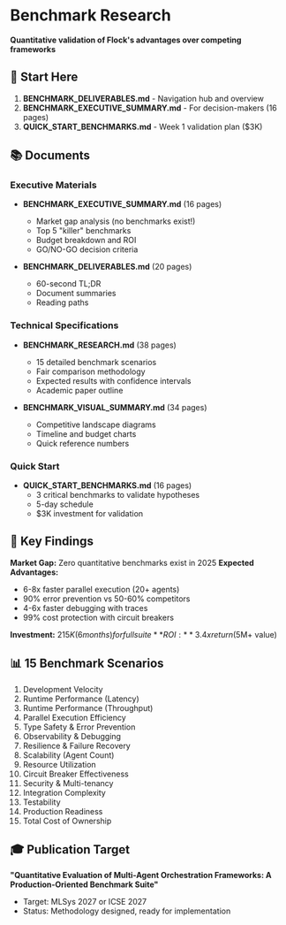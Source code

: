 # Benchmark Research

**Quantitative validation of Flock's advantages over competing frameworks**

## 🎯 Start Here

1. **BENCHMARK_DELIVERABLES.md** - Navigation hub and overview
2. **BENCHMARK_EXECUTIVE_SUMMARY.md** - For decision-makers (16 pages)
3. **QUICK_START_BENCHMARKS.md** - Week 1 validation plan ($3K)

## 📚 Documents

### Executive Materials
- **BENCHMARK_EXECUTIVE_SUMMARY.md** (16 pages)
  - Market gap analysis (no benchmarks exist!)
  - Top 5 "killer" benchmarks
  - Budget breakdown and ROI
  - GO/NO-GO decision criteria

- **BENCHMARK_DELIVERABLES.md** (20 pages)
  - 60-second TL;DR
  - Document summaries
  - Reading paths

### Technical Specifications
- **BENCHMARK_RESEARCH.md** (38 pages)
  - 15 detailed benchmark scenarios
  - Fair comparison methodology
  - Expected results with confidence intervals
  - Academic paper outline

- **BENCHMARK_VISUAL_SUMMARY.md** (34 pages)
  - Competitive landscape diagrams
  - Timeline and budget charts
  - Quick reference numbers

### Quick Start
- **QUICK_START_BENCHMARKS.md** (16 pages)
  - 3 critical benchmarks to validate hypotheses
  - 5-day schedule
  - $3K investment for validation

## 🔑 Key Findings

**Market Gap:** Zero quantitative benchmarks exist in 2025
**Expected Advantages:**
- 6-8x faster parallel execution (20+ agents)
- 90% error prevention vs 50-60% competitors
- 4-6x faster debugging with traces
- 99% cost protection with circuit breakers

**Investment:** $215K (6 months) for full suite
**ROI:** 3.4x return ($5M+ value)

## 📊 15 Benchmark Scenarios

1. Development Velocity
2. Runtime Performance (Latency)
3. Runtime Performance (Throughput)
4. Parallel Execution Efficiency
5. Type Safety & Error Prevention
6. Observability & Debugging
7. Resilience & Failure Recovery
8. Scalability (Agent Count)
9. Resource Utilization
10. Circuit Breaker Effectiveness
11. Security & Multi-tenancy
12. Integration Complexity
13. Testability
14. Production Readiness
15. Total Cost of Ownership

## 🎓 Publication Target

**"Quantitative Evaluation of Multi-Agent Orchestration Frameworks: A Production-Oriented Benchmark Suite"**
- Target: MLSys 2027 or ICSE 2027
- Status: Methodology designed, ready for implementation
